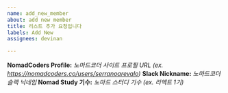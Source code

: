 ```yaml
---
name: add_new_member
about: add new member
title: 리스트 추가 요청입니다
labels: Add New
assignees: devinan

---
```


<!-- 위의 코드는 이슈할때 탬플릿입니다. 위쪽은 수정하시지 마세요 -->

<!--
수정시 _로 감싸져 있는 부분을 지우고 본인 정보를 입력하시면 됩니다.
수정 후 예시:
**NomadCoders Profile:** https://nomadcoders.co/users/serranoarevalo
**Slack Nickname:** 니꼬
**Nomad Study 기수:** 웹 기초 3기
-->

**NomadCoders Profile:** _노마드코더 사이트 프로필 URL (ex. https://nomadcoders.co/users/serranoarevalo)_
**Slack Nickname:** _노마드코더 슬랙 닉네임_
**Nomad Study 기수:** _노마드 스터디 기수 (ex. 리엑트 1기)_

<!-- pull request를 이용해주세요!  -->
